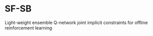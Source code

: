 # SF-SB
Light-weight ensemble Q-network joint implicit constraints for offline reinforcement learning
